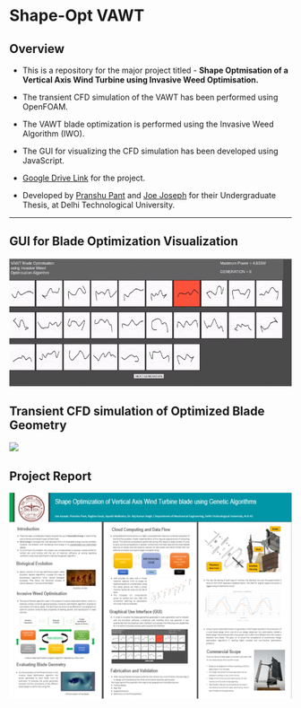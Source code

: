 # Shape-Opt VAWT

## Overview

  * This is a repository for the major project titled - **Shape Optmisation of a Vertical Axis Wind Turbine using Invasive Weed Optimisation.**

  * The transient CFD simulation of the VAWT has been performed using OpenFOAM.

  * The VAWT blade optimization is performed using the Invasive Weed Algorithm (IWO).

  * The GUI for visualizing the CFD simulation has been developed using JavaScript.

  * [Google Drive Link](https://drive.google.com/open?id=1KG3uxdYHhK2J6CRsp908l-CCoj50akg1) for the project.

  * Developed by [Pranshu Pant](https://github.com/pranshupant) and [Joe Joseph](https://github.com/joejoseph007) for their Undergraduate Thesis, at Delhi Technological University.

----

## GUI for Blade Optimization Visualization

![](Media/blade_opt.gif)

## Transient CFD simulation of Optimized Blade Geometry

![](Media/Final-CFD.gif)

## Project Report

![](Media/poster.png)
